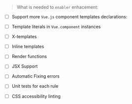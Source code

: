 > What is needed to `enabler` enhacement:

- [ ] Support more `Vue.js` component templates declarations:

- [ ] Template literals in `Vue.component` instances
- [ ] X-templates
- [ ] Inline templates
- [ ] Render functions
- [ ] JSX Support
- [ ] Automatic Fixing errors
- [ ] Unit tests for each rule
- [ ] CSS accessibility linting
